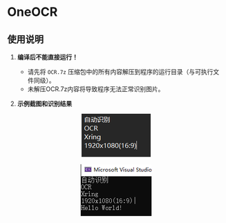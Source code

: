 # OneOCR

## 使用说明

1. **编译后不能直接运行！**
   - 请先将 `OCR.7z` 压缩包中的所有内容解压到程序的运行目录（与可执行文件同级）。
   - 未解压OCR.7z内容将导致程序无法正常识别图片。

2. **示例截图和识别结果**

<p align="center">
  <img src="OneOCR/777.bmp">
</p>
<p align="center">
  <img src="OneOCR/Result.png">
</p>